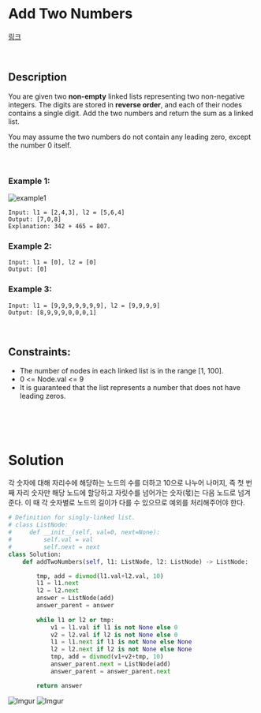 # Add Two Numbers

[링크](https://leetcode.com/problems/add-two-numbers/)

<br>

## Description

You are given two **non-empty** linked lists representing two non-negative integers. The digits are stored in **reverse order**, and each of their nodes contains a single digit. Add the two numbers and return the sum as a linked list.

You may assume the two numbers do not contain any leading zero, except the number 0 itself.

<br>

### Example 1:

![example1](https://assets.leetcode.com/uploads/2020/10/02/addtwonumber1.jpg)
```
Input: l1 = [2,4,3], l2 = [5,6,4]
Output: [7,0,8]
Explanation: 342 + 465 = 807.
```

### Example 2:

```
Input: l1 = [0], l2 = [0]
Output: [0]

```

### Example 3:

```
Input: l1 = [9,9,9,9,9,9,9], l2 = [9,9,9,9]
Output: [8,9,9,9,0,0,0,1]
```

<br>

## Constraints: 

- The number of nodes in each linked list is in the range [1, 100].
- 0 <= Node.val <= 9
- It is guaranteed that the list represents a number that does not have leading zeros.

<br>
<br>
<br>

# Solution

각 숫자에 대해 자리수에 해당하는 노드의 수를 더하고 10으로 나누어 나머지, 즉 첫 번째 자리 숫자만 해당 노드에 할당하고 자릿수를 넘어가는 숫자(몫)는 다음 노드로 넘겨준다.
이 때 각 숫자별로 노드의 길이가 다를 수 있으므로 예외를 처리해주어야 한다.

```python
# Definition for singly-linked list.
# class ListNode:
#     def __init__(self, val=0, next=None):
#         self.val = val
#         self.next = next
class Solution:
    def addTwoNumbers(self, l1: ListNode, l2: ListNode) -> ListNode:

        tmp, add = divmod(l1.val+l2.val, 10)
        l1 = l1.next
        l2 = l2.next
        answer = ListNode(add)
        answer_parent = answer
        
        while l1 or l2 or tmp:
            v1 = l1.val if l1 is not None else 0
            v2 = l2.val if l2 is not None else 0
            l1 = l1.next if l1 is not None else None
            l2 = l2.next if l2 is not None else None
            tmp, add = divmod(v1+v2+tmp, 10)
            answer_parent.next = ListNode(add)
            answer_parent = answer_parent.next

        return answer
```
![Imgur](https://i.imgur.com/E3se9dW.png)
![Imgur](https://i.imgur.com/oJ9bMiF.png)